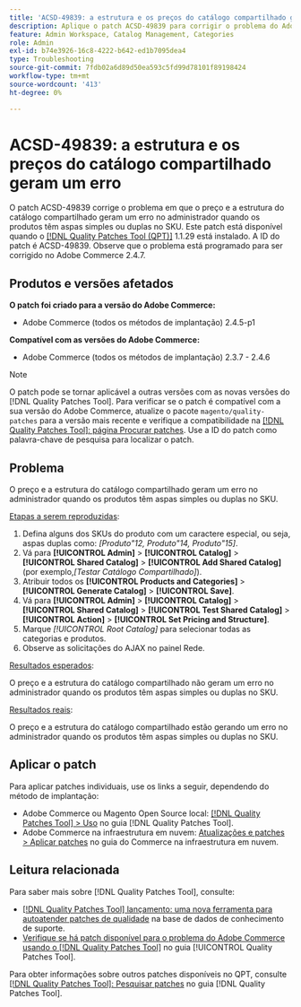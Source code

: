 ```yaml
---
title: 'ACSD-49839: a estrutura e os preços do catálogo compartilhado geram um erro'
description: Aplique o patch ACSD-49839 para corrigir o problema do Adobe Commerce em que o preço e a estrutura do catálogo compartilhado geram um erro no administrador quando os produtos têm aspas simples ou duplas no SKU.
feature: Admin Workspace, Catalog Management, Categories
role: Admin
exl-id: b74e3926-16c8-4222-b642-ed1b7095dea4
type: Troubleshooting
source-git-commit: 7fdb02a6d89d50ea593c5fd99d78101f89198424
workflow-type: tm+mt
source-wordcount: '413'
ht-degree: 0%

---
```


# ACSD-49839: a estrutura e os preços do catálogo compartilhado geram um erro

O patch ACSD-49839 corrige o problema em que o preço e a estrutura do catálogo compartilhado geram um erro no administrador quando os produtos têm aspas simples ou duplas no SKU. Este patch está disponível quando o [[!DNL Quality Patches Tool (QPT)]](https://experienceleague.adobe.com/en/docs/commerce-operations/tools/quality-patches-tool/quality-patches-tool-to-self-serve-quality-patches) 1.1.29 está instalado. A ID do patch é ACSD-49839. Observe que o problema está programado para ser corrigido no Adobe Commerce 2.4.7.

## Produtos e versões afetados

**O patch foi criado para a versão do Adobe Commerce:**

* Adobe Commerce (todos os métodos de implantação) 2.4.5-p1

**Compatível com as versões do Adobe Commerce:**

* Adobe Commerce (todos os métodos de implantação) 2.3.7 - 2.4.6

>[!NOTE]
>
>O patch pode se tornar aplicável a outras versões com as novas versões do [!DNL Quality Patches Tool]. Para verificar se o patch é compatível com a sua versão do Adobe Commerce, atualize o pacote `magento/quality-patches` para a versão mais recente e verifique a compatibilidade na [[!DNL Quality Patches Tool]: página Procurar patches](https://experienceleague.adobe.com/tools/commerce-quality-patches/index.html). Use a ID do patch como palavra-chave de pesquisa para localizar o patch.

## Problema

O preço e a estrutura do catálogo compartilhado geram um erro no administrador quando os produtos têm aspas simples ou duplas no SKU.

<u>Etapas a serem reproduzidas</u>:

1. Defina alguns dos SKUs do produto com um caractere especial, ou seja, aspas duplas como:
   *[Produto&quot;12, Produto&quot;14, Produto&quot;15]*.
1. Vá para **[!UICONTROL Admin]** > **[!UICONTROL Catalog]** > **[!UICONTROL Shared Catalog]** > **[!UICONTROL Add Shared Catalog]** (por exemplo,*[Testar Catálogo Compartilhado]*).
1. Atribuir todos os **[!UICONTROL Products and Categories]** > **[!UICONTROL Generate Catalog]** > **[!UICONTROL Save]**.
1. Vá para **[!UICONTROL Admin]** > **[!UICONTROL Catalog]** > **[!UICONTROL Shared Catalog]** > **[!UICONTROL Test Shared Catalog]** > **[!UICONTROL Action]** > **[!UICONTROL Set Pricing and Structure]**.
1. Marque *[!UICONTROL Root Catalog]* para selecionar todas as categorias e produtos.
1. Observe as solicitações do AJAX no painel Rede.

<u>Resultados esperados</u>:

O preço e a estrutura do catálogo compartilhado não geram um erro no administrador quando os produtos têm aspas simples ou duplas no SKU.

<u>Resultados reais</u>:

O preço e a estrutura do catálogo compartilhado estão gerando um erro no administrador quando os produtos têm aspas simples ou duplas no SKU.

## Aplicar o patch

Para aplicar patches individuais, use os links a seguir, dependendo do método de implantação:

* Adobe Commerce ou Magento Open Source local: [[!DNL Quality Patches Tool] > Uso](/help/tools/quality-patches-tool/usage.md) no guia [!DNL Quality Patches Tool].
* Adobe Commerce na infraestrutura em nuvem: [Atualizações e patches > Aplicar patches](https://experienceleague.adobe.com/docs/commerce-cloud-service/user-guide/develop/upgrade/apply-patches.html) no guia do Commerce na infraestrutura em nuvem.

## Leitura relacionada

Para saber mais sobre [!DNL Quality Patches Tool], consulte:

* [[!DNL Quality Patches Tool] lançamento: uma nova ferramenta para autoatender patches de qualidade](https://experienceleague.adobe.com/en/docs/commerce-operations/tools/quality-patches-tool/quality-patches-tool-to-self-serve-quality-patches) na base de dados de conhecimento de suporte.
* [Verifique se há patch disponível para o problema do Adobe Commerce usando o  [!DNL Quality Patches Tool]](/help/tools/quality-patches-tool/patches-available-in-qpt/check-patch-for-magento-issue-with-magento-quality-patches.md) no guia [!UICONTROL Quality Patches Tool].


Para obter informações sobre outros patches disponíveis no QPT, consulte [[!DNL Quality Patches Tool]: Pesquisar patches](https://experienceleague.adobe.com/tools/commerce-quality-patches/index.html) no guia [!DNL Quality Patches Tool].
